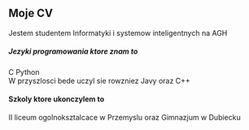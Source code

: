 ## Moje CV
Jestem studentem Informatyki i systemow inteligentnych na AGH

##### Jezyki programowania ktore znam to
C Python  
W przyszlosci bede uczyl sie rowzniez Javy oraz C++

#### Szkoly ktore ukonczylem to 
II liceum ogolnoksztalcace w Przemyslu oraz Gimnazjum w Dubiecku
